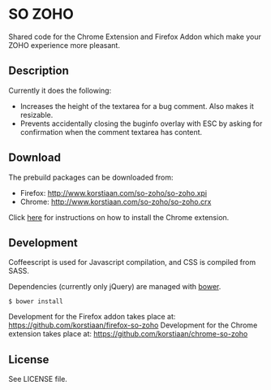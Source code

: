 # SO ZOHO

Shared code for the Chrome Extension and Firefox Addon which make
your ZOHO experience more pleasant.

## Description

Currently it does the following:

* Increases the height of the textarea for a bug comment. Also makes it resizable.
* Prevents accidentally closing the buginfo overlay with ESC by asking for confirmation when
  the comment textarea has content.

## Download

The prebuild packages can be downloaded from:

* Firefox: http://www.korstiaan.com/so-zoho/so-zoho.xpi
* Chrome: http://www.korstiaan.com/so-zoho/so-zoho.crx

Click [here](https://github.com/korstiaan/chrome-so-zoho#download) for instructions on how to
install the Chrome extension.

## Development

Coffeescript is used for Javascript compilation, and CSS is compiled from SASS.

Dependencies (currently only jQuery) are managed with [bower](http://bower.io/).

    $ bower install

Development for the Firefox addon takes place at: https://github.com/korstiaan/firefox-so-zoho
Development for the Chrome extension takes place at: https://github.com/korstiaan/chrome-so-zoho

## License

See LICENSE file.